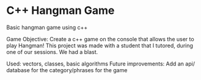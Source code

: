 # C++ Hangman Game
Basic hangman game using c++

Game Objective: Create a c++ game on the console that allows the user to play Hangman! This project was made with a student that I tutored, during one of our sessions. We had a blast.

Used: vectors, classes, basic algorithms 
Future improvements: Add an api/ database for the category/phrases for the game
